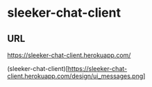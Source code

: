 # sleeker-chat-client

## URL
https://sleeker-chat-client.herokuapp.com/

(sleeker-chat-client)[https://sleeker-chat-client.herokuapp.com/design/ui_messages.png]


